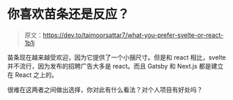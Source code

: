 # 你喜欢苗条还是反应？

> 原文：<https://dev.to/taimoorsattar7/what-you-prefer-svelte-or-react-1b1j>

苗条现在越来越受欢迎，因为它提供了一个小捆尺寸。但是和 react 相比，svelte 并不流行，因为发布的招聘广告大多是 react。而且 Gatsby 和 Next.js 都是建立在 React 之上的。

很难在这两者之间做出选择，你对此有什么看法？对个人项目有好处吗？